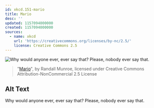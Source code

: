 ```yaml
---
id: xkcd.151-mario
title: Mario
desc: ''
updated: 1157094000000
created: 1157094000000
sources:
  - name: xkcd
    url: 'https://creativecommons.org/licenses/by-nc/2.5/'
    license: Creative Commons 2.5
---
```

![Why would anyone ever, ever say that?  Please, nobody ever say that.](https://imgs.xkcd.com/comics/mario.png)
> "[Mario](https://xkcd.com/151/)", by Randall Munroe, licensed under Creative Commons Attribution-NonCommercial 2.5 License

## Alt Text
Why would anyone ever, ever say that?  Please, nobody ever say that.
